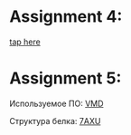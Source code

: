 # Assignment 4: 

[tap here](https://github.com/Krichevskaya/bio/tree/master/Assignment_4)

# Assignment 5:

Используемое ПО: [VMD](http://www.ks.uiuc.edu/Research/vmd/)

Структура белка: [7AXU](https://www.rcsb.org/structure/7AXU)
